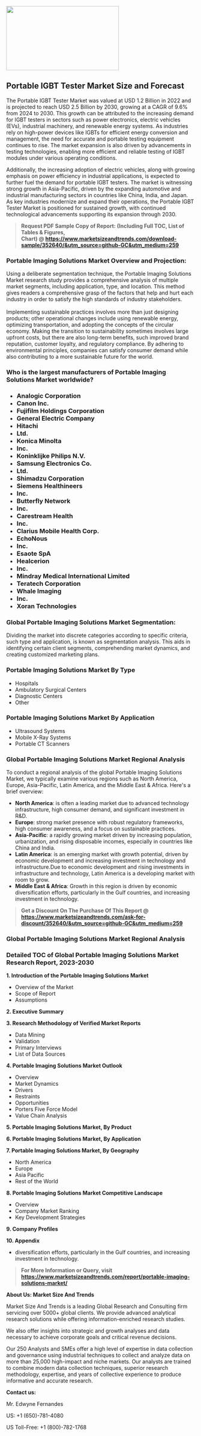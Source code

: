 <p><img class="alignnone size-medium wp-image-20088" src="https://ffe5etoiles.com/wp-content/uploads/2024/12/MST1-300x171.png" alt="" width="300" height="171" /></p><h2>Portable IGBT Tester Market Size and Forecast</h2><p>The Portable IGBT Tester Market was valued at USD 1.2 Billion in 2022 and is projected to reach USD 2.5 Billion by 2030, growing at a CAGR of 9.6% from 2024 to 2030. This growth can be attributed to the increasing demand for IGBT testers in sectors such as power electronics, electric vehicles (EVs), industrial machinery, and renewable energy systems. As industries rely on high-power devices like IGBTs for efficient energy conversion and management, the need for accurate and portable testing equipment continues to rise. The market expansion is also driven by advancements in testing technologies, enabling more efficient and reliable testing of IGBT modules under various operating conditions.</p><p>Additionally, the increasing adoption of electric vehicles, along with growing emphasis on power efficiency in industrial applications, is expected to further fuel the demand for portable IGBT testers. The market is witnessing strong growth in Asia-Pacific, driven by the expanding automotive and industrial manufacturing sectors in countries like China, India, and Japan. As key industries modernize and expand their operations, the Portable IGBT Tester Market is positioned for sustained growth, with continued technological advancements supporting its expansion through 2030.</p></p><blockquote id="" class=""><strong>Request PDF Sample Copy of Report: (Including Full TOC, List of Tables &amp; Figures, Chart)&nbsp;@&nbsp;<strong><a href="https://www.marketsizeandtrends.com/download-sample/352640/&utm_source=github-GC&utm_medium=259" target="_blank">https://www.marketsizeandtrends.com/download-sample/352640/&utm_source=github-GC&utm_medium=259</a></strong></strong></blockquote><h3 id="" class="">Portable Imaging Solutions Market&nbsp;Overview and Projection:</h3><p id="" class="">Using a deliberate segmentation technique, the Portable Imaging Solutions Market research study provides a comprehensive analysis of multiple market segments, including application, type, and location. This method gives readers a comprehensive grasp of the factors that help and hurt each industry in order to satisfy the high standards of industry stakeholders. <br /> <br />Implementing sustainable practices involves more than just designing products; other operational changes include using renewable energy, optimizing transportation, and adopting the concepts of the circular economy. Making the transition to sustainability sometimes involves large upfront costs, but there are also long-term benefits, such improved brand reputation, customer loyalty, and regulatory compliance. By adhering to environmental principles, companies can satisfy consumer demand while also contributing to a more sustainable future for the world.</p><h3 id="" class="">Who is the largest manufacturers of&nbsp;Portable Imaging Solutions Market worldwide?</h3><h3 class=""><p><ul><li>Analogic Corporation </li><li> Canon Inc. </li><li> Fujifilm Holdings Corporation </li><li> General Electric Company </li><li> Hitachi </li><li> Ltd. </li><li> Konica Minolta </li><li> Inc. </li><li> Koninklijke Philips N.V. </li><li> Samsung Electronics Co. </li><li> Ltd. </li><li> Shimadzu Corporation </li><li> Siemens Healthineers </li><li> Inc. </li><li> Butterfly Network </li><li> Inc. </li><li> Carestream Health </li><li> Inc. </li><li> Clarius Mobile Health Corp. </li><li> EchoNous </li><li> Inc. </li><li> Esaote SpA </li><li> Healcerion </li><li> Inc. </li><li> Mindray Medical International Limited </li><li> Teratech Corporation </li><li> Whale Imaging </li><li> Inc. </li><li> Xoran Technologies</li></ul></p></h3><h3 id="" class="">Global&nbsp;Portable Imaging Solutions Market Segmentation:</h3><p id="" class="">Dividing the market into discrete categories according to specific criteria, such type and application, is known as segmentation analysis. This aids in identifying certain client segments, comprehending market dynamics, and creating customized marketing plans.</p><h3 id="" class="">Portable Imaging Solutions Market&nbsp;By Type</h3><p><p><ul><li>Hospitals</li><li> Ambulatory Surgical Centers</li><li> Diagnostic Centers</li><li> Other</p></li></ul></p></p><h3 id="" class="">Portable Imaging Solutions Market&nbsp;By Application</h3><p class=""><p><ul><li>Ultrasound Systems</li><li> Mobile X-Ray Systems</li><li> Portable CT Scanners</li></ul></p></p><h3 id="" class="">Global Portable Imaging Solutions Market Regional Analysis</h3><p id="" class="">To conduct a regional analysis of the global Portable Imaging Solutions Market, we typically examine various regions such as North America, Europe, Asia-Pacific, Latin America, and the Middle East &amp; Africa. Here's a brief overview:</p><ul><li><strong>North America</strong>: is often a leading market due to advanced technology infrastructure, high consumer demand, and significant investment in R&amp;D.</li><li><strong>Europe</strong>: strong market presence with robust regulatory frameworks, high consumer awareness, and a focus on sustainable practices.</li><li><strong>Asia-Pacific</strong>: a rapidly growing market driven by increasing population, urbanization, and rising disposable incomes, especially in countries like China and India.</li><li><strong>Latin America</strong>: is an emerging market with growth potential, driven by economic development and increasing investment in technology and infrastructure.Due to economic development and rising investments in infrastructure and technology, Latin America is a developing market with room to grow.</li><li><strong>Middle East &amp; Africa</strong>: Growth in this region is driven by economic diversification efforts, particularly in the Gulf countries, and increasing investment in technology.</li></ul><blockquote id="" class=""><strong>Get a Discount On The Purchase Of This Report @ <strong><a href="https://www.marketsizeandtrends.com/ask-for-discount/352640/&utm_source=github-GC&utm_medium=259" target="_blank">https://www.marketsizeandtrends.com/ask-for-discount/352640/&utm_source=github-GC&utm_medium=259</a></strong></strong></blockquote><h3 id="" class="">Global Portable Imaging Solutions Market Regional Analysis</h3><h3 id="" class="">Detailed TOC of Global Portable Imaging Solutions Market Research Report, 2023-2030</h3><p id="" class=""><strong>1. Introduction of the Portable Imaging Solutions Market</strong></p><ul><li>Overview of the Market</li><li>Scope of Report</li><li>Assumptions</li></ul><p id="" class=""><strong>2. Executive Summary</strong></p><p id="" class=""><strong>3. Research Methodology of Verified Market Reports</strong></p><ul><li>Data Mining</li><li>Validation</li><li>Primary Interviews</li><li>List of Data Sources</li></ul><p id="" class=""><strong>4. Portable Imaging Solutions Market Outlook</strong></p><ul><li>Overview</li><li>Market Dynamics</li><li>Drivers</li><li>Restraints</li><li>Opportunities</li><li>Porters Five Force Model</li><li>Value Chain Analysis</li></ul><p id="" class=""><strong>5. Portable Imaging Solutions Market, By Product</strong></p><p id="" class=""><strong>6. Portable Imaging Solutions Market, By Application</strong></p><p id="" class=""><strong>7. Portable Imaging Solutions Market, By Geography</strong></p><ul><li>North America</li><li>Europe</li><li>Asia Pacific</li><li>Rest of the World</li></ul><p id="" class=""><strong>8. Portable Imaging Solutions Market Competitive Landscape</strong></p><ul><li>Overview</li><li>Company Market Ranking</li><li>Key Development Strategies</li></ul><p id="" class=""><strong>9. Company Profiles</strong></p><p id="" class=""><strong>10. Appendix</strong></p><ul><li>diversification efforts, particularly in the Gulf countries, and increasing investment in technology.</li></ul><blockquote id="" class=""><strong>For More Information or Query, visit <strong><strong><a href="https://www.marketsizeandtrends.com/report/portable-imaging-solutions-market/" target="_blank">https://www.marketsizeandtrends.com/report/portable-imaging-solutions-market/</a></strong></strong></strong></blockquote><p id="" class=""><strong>About Us: Market Size And Trends</strong></p><p id="" class="">Market Size And Trends is a leading Global Research and Consulting firm servicing over 5000+ global clients. We provide advanced analytical research solutions while offering information-enriched research studies.</p><p id="" class="">We also offer insights into strategic and growth analyses and data necessary to achieve corporate goals and critical revenue decisions.</p><p id="" class="">Our 250 Analysts and SMEs offer a high level of expertise in data collection and governance using industrial techniques to collect and analyze data on more than 25,000 high-impact and niche markets. Our analysts are trained to combine modern data collection techniques, superior research methodology, expertise, and years of collective experience to produce informative and accurate research.</p><p id="" class=""><strong>Contact us:</strong></p><p id="" class="">Mr. Edwyne Fernandes</p><p id="" class="">US: +1 (650)-781-4080</p><p id="" class="">US Toll-Free: +1 (800)-782-1768</p>
